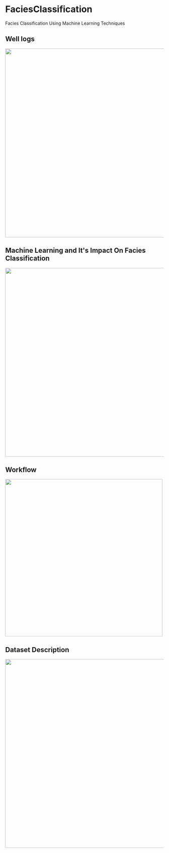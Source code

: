 # FaciesClassification

Facies Classification Using Machine Learning Techniques

## Well logs 

<img src="https://user-images.githubusercontent.com/65777681/93685917-6d00a600-fa78-11ea-8dec-85626d352cb2.PNG" width="600">

## Machine Learning and It's Impact On Facies Classification

<img src="https://user-images.githubusercontent.com/65777681/93685949-a6391600-fa78-11ea-926a-77410061152b.PNG" width="600">

## Workflow

<img src="https://user-images.githubusercontent.com/65777681/93685962-b51fc880-fa78-11ea-837e-afc08e90ddb2.PNG" width="500">

## Dataset Description

<img src="https://user-images.githubusercontent.com/65777681/93685971-c1a42100-fa78-11ea-9bcb-ac6affe8e55f.PNG" width="600">
